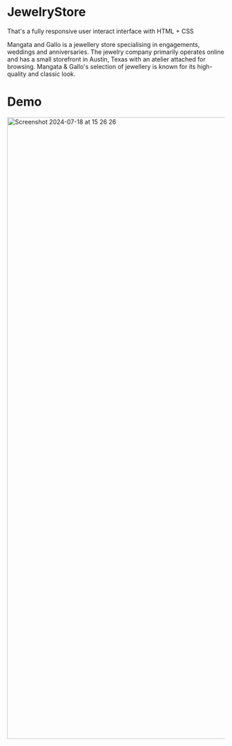 # JewelryStore
That's a fully responsive user interact interface with HTML + CSS

Mangata and Gallo is a jewellery store specialising in engagements, weddings and anniversaries. The jewelry company primarily operates online and has a small storefront in Austin, Texas with an atelier attached for browsing. Mangata & Gallo's selection of jewellery is known for its high-quality and classic look. 

# Demo
<img width="1440" alt="Screenshot 2024-07-18 at 15 26 26" src="https://github.com/user-attachments/assets/17e79e4c-3d57-45e3-889a-071552ce82b0">


